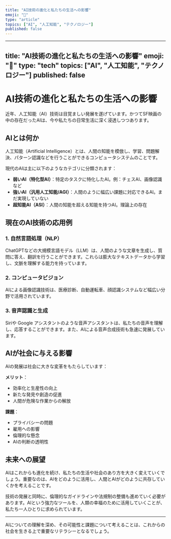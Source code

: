 ```yaml
---
title: "AI技術の進化と私たちの生活への影響"
emoji: "🤖"
type: "article"
topics: ["AI", "人工知能", "テクノロジー"]
published: false
---
```


---
title: "AI技術の進化と私たちの生活への影響"
emoji: "🤖"
type: "tech"
topics: ["AI", "人工知能", "テクノロジー"]
published: false
---

# AI技術の進化と私たちの生活への影響

近年、人工知能（AI）技術は目覚ましい発展を遂げています。かつてSF映画の中の存在だったAIは、今や私たちの日常生活に深く浸透しつつあります。

## AIとは何か

人工知能（Artificial Intelligence）とは、人間の知能を模倣し、学習、問題解決、パターン認識などを行うことができるコンピュータシステムのことです。

現代のAIは主に以下のようなカテゴリに分類されます：

- **弱いAI（特化型AI）**：特定のタスクに特化したAI。例：チェスAI、画像認識など
- **強いAI（汎用人工知能/AGI）**：人間のように幅広い課題に対応できるAI。まだ実現していない
- **超知能AI（ASI）**：人間の知能を超える知能を持つAI。理論上の存在

## 現在のAI技術の応用例

### 1. 自然言語処理（NLP）
ChatGPTなどの大規模言語モデル（LLM）は、人間のような文章を生成し、質問に答え、翻訳を行うことができます。これらは膨大なテキストデータから学習し、文脈を理解する能力を持っています。

### 2. コンピュータビジョン
AIによる画像認識技術は、医療診断、自動運転車、顔認識システムなど幅広い分野で活用されています。

### 3. 音声認識と生成
Siriや Google アシスタントのような音声アシスタントは、私たちの音声を理解し、応答することができます。また、AIによる音声合成技術も急速に発展しています。

## AIが社会に与える影響

AIの発展は社会に大きな変革をもたらしています：

**メリット**：
- 効率化と生産性の向上
- 新たな発見や創造の促進
- 人間が危険な作業からの解放

**課題**：
- プライバシーの問題
- 雇用への影響
- 倫理的な懸念
- AIの判断の透明性

## 未来への展望

AIはこれからも進化を続け、私たちの生活や社会のあり方を大きく変えていくでしょう。重要なのは、AIをどのように活用し、人間とAIがどのように共存していくかを考えることです。

技術の発展と同時に、倫理的なガイドラインや法規制の整備も進めていく必要があります。AIという強力なツールを、人類の幸福のために活用していくことが、私たち一人ひとりに求められています。

---

AIについての理解を深め、その可能性と課題について考えることは、これからの社会を生きる上で重要なリテラシーとなるでしょう。